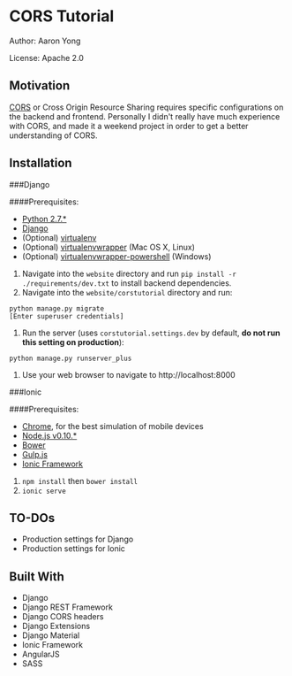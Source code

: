 CORS Tutorial
=============

Author: Aaron Yong

License: Apache 2.0

Motivation
----------

[CORS](https://developer.mozilla.org/en-US/docs/Web/HTTP/Access_control_CORS) or Cross Origin Resource Sharing requires specific configurations on the backend and frontend.  Personally I didn't really have much experience with CORS, and made it a weekend project in order to get a better understanding of CORS.

Installation
------------

###Django

####Prerequisites:

- [Python 2.7.*](https://www.python.org/downloads/)
- [Django](https://djangoproject.com)
- (Optional) [virtualenv](https://virtualenv.pypa.io/en/latest/)
- (Optional) [virtualenvwrapper](https://virtualenvwrapper.readthedocs.org/en/latest/) (Mac OS X, Linux)
- (Optional) [virtualenvwrapper-powershell](https://pypi.python.org/pypi/virtualenvwrapper-powershell) (Windows)


1. Navigate into the `website` directory and run `pip install -r ./requirements/dev.txt` to install backend dependencies.
1. Navigate into the `website/corstutorial` directory and run:

  ```
  python manage.py migrate
  [Enter superuser credentials]
  ```
1. Run the server (uses `corstutorial.settings.dev` by default, __do not run this setting on production__):

  ```
  python manage.py runserver_plus
  ```
1. Use your web browser to navigate to http://localhost:8000

###Ionic

####Prerequisites:

- [Chrome](http://www.google.com/chrome/), for the best simulation of mobile devices
- [Node.js v0.10.*](http://nodejs.org/dist/)
- [Bower](http://bower.io)
- [Gulp.js](http://gulpjs.com/)
- [Ionic Framework](http://ionicframework.com)


1. `npm install` then `bower install`
1. `ionic serve`

TO-DOs
------

- Production settings for Django
- Production settings for Ionic

Built With
----------

- Django
- Django REST Framework
- Django CORS headers
- Django Extensions
- Django Material
- Ionic Framework
- AngularJS
- SASS
